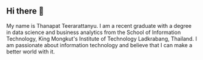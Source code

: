 ## Hi there 👋

My name is Thanapat Teerarattanyu. I am a recent graduate with a degree in data science and business analytics from the School of Information Technology, King Mongkut's Institute of Technology Ladkrabang, Thailand. I am passionate about information technology and believe that I can make a better world with it.
